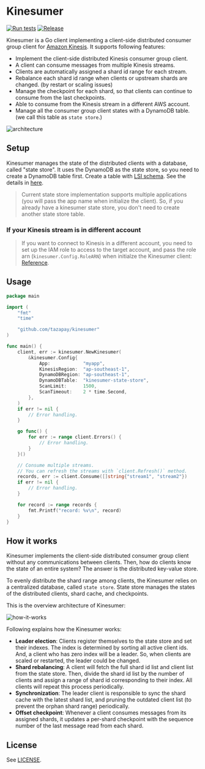 # Kinesumer

[![Run tests](https://github.com/tazapay/kinesumer/actions/workflows/test.yml/badge.svg?branch=main)](https://github.com/tazapay/kinesumer/actions/workflows/test.yml) [![Release](https://img.shields.io/github/v/tag/daangn/kinesumer?label=Release)](https://github.com/tazapay/kinesumer/releases)

Kinesumer is a Go client implementing a client-side distributed consumer group client for [Amazon Kinesis](https://aws.amazon.com/kinesis/). It supports following features:

- Implement the client-side distributed Kinesis consumer group client.
- A client can consume messages from multiple Kinesis streams.
- Clients are automatically assigned a shard id range for each stream.
- Rebalance each shard id range when clients or upstream shards are changed. (by restart or scaling issues)
- Manage the checkpoint for each shard, so that clients can continue to consume from the last checkpoints.
- Able to consume from the Kinesis stream in a different AWS account.
- Manage all the consumer group client states with a DynamoDB table. (we call this table as `state store`.)

![architecture](./docs/images/architecture.png)

## Setup

Kinesumer manages the state of the distributed clients with a database, called "state store". It uses the DynamoDB as the state store, so you need to create a DynamoDB table first. Create a table with [LSI schema](./schema/ddb-lsi.json). See the details in [here](#how-it-works).

> Current state store implementation supports multiple applications (you will pass the app name when initialize the client). So, if you already have a kinesumer state store, you don't need to create another state store table.

### If your Kinesis stream is in different account

> If you want to connect to Kinesis in a different account, you need to set up the IAM role to access to the target account, and pass the role arn (`kinesumer.Config.RoleARN`) when initialze the Kinesumer client: [Reference](https://docs.aws.amazon.com/kinesisanalytics/latest/java/examples-cross.html).
> 

## Usage

```go
package main

import (
    "fmt"
    "time"

    "github.com/tazapay/kinesumer"
)

func main() {
    client, err := kinesumer.NewKinesumer(
        &kinesumer.Config{
            App:            "myapp",
            KinesisRegion:  "ap-southeast-1",
            DynamoDBRegion: "ap-southeast-1",
            DynamoDBTable:  "kinesumer-state-store",
            ScanLimit:      1500,
            ScanTimeout:    2 * time.Second,
        },
    )
    if err != nil {
        // Error handling.
    }

    go func() {
        for err := range client.Errors() {
            // Error handling.
        }
    }()

    // Consume multiple streams.
    // You can refresh the streams with `client.Refresh()` method.
    records, err := client.Consume([]string{"stream1", "stream2"})
    if err != nil {
        // Error handling.
    }

    for record := range records {
        fmt.Printf("record: %v\n", record)
    }
}
```

## How it works

Kinesumer implements the client-side distributed consumer group client without any communications between clients. Then, how do clients know the state of an entire system? The answer is the distributed key-value store.

To evenly distribute the shard range among clients, the Kinesumer relies on a centralized database, called `state store`. State store manages the states of the distributed clients, shard cache, and checkpoints.

This is the overview architecture of Kinesumer:

![how-it-works](./docs/images/how-it-works.png)

Following explains how the Kinesumer works:

- **Leader election**: Clients register themselves to the state store and set their indexes. The index is determined by sorting all active client ids. And, a client who has zero index will be a leader. So, when clients are scaled or restarted, the leader could be changed.
- **Shard rebalancing**: A client will fetch the full shard id list and client list from the state store. Then, divide the shard id list by the number of clients and assign a range of shard id corresponding to their index. All clients will repeat this process periodically.
- **Synchronization**: The leader client is responsible to sync the shard cache with the latest shard list, and pruning the outdated client list (to prevent the orphan shard range) periodically.
- **Offset checkpoint**: Whenever a client consumes messages from its assigned shards, it updates a per-shard checkpoint with the sequence number of the last message read from each shard.

## License

See [LICENSE](./LICENSE).

